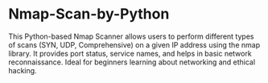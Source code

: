 # Nmap-Scan-by-Python
This Python-based Nmap Scanner allows users to perform different types of scans (SYN, UDP, Comprehensive) on a given IP address using the nmap library. It provides port status, service names, and helps in basic network reconnaissance. Ideal for beginners learning about networking and ethical hacking.
